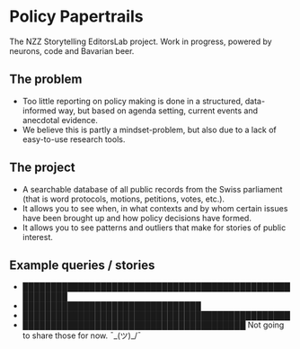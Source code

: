 # Policy Papertrails

The NZZ Storytelling EditorsLab project. Work in progress, powered by neurons, code and Bavarian beer. 

## The problem
* Too little reporting on policy making is done in a structured, data-informed way, but based on agenda setting, current events and anecdotal evidence. 
* We believe this is partly a mindset-problem, but also due to a lack of easy-to-use research tools.

## The project
* A searchable database of all public records from the Swiss parliament (that is word protocols, motions, petitions, votes, etc.).
* It allows you to see when, in what contexts and by whom certain issues have been brought up and how policy decisions have formed.
* It allows you to see patterns and outliers that make for stories of public interest. 

## Example queries / stories
* ████████████████████████████████████████████████████████ 
* ████████████████████████████████
* ████████████████████████████████████████████████
* ████████████████████████████████████████
Not going to share those for now. ¯\_(ツ)_/¯
